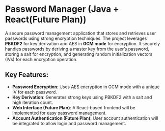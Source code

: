 # Password Manager (Java + React(Future Plan))

A secure password management application that stores and retrieves user passwords using strong encryption techniques. The project leverages **PBKDF2** for key derivation and AES in **GCM mode** for encryption. It securely handles passwords by deriving a master key from the user’s password, storing a salt for encryption, and generating random initialization vectors (IVs) for each encryption operation.

## Key Features:
- **Password Encryption**: Uses AES encryption in GCM mode with a unique IV for each password.
- **Key Derivation**: Generates strong keys using PBKDF2 with a salt and high iteration count.
- **Web Interface (Future Plan)**: A React-based frontend will be implemented for easy password management.
- **Account Authentication (Future Plan)**: User account authentication will be integrated to allow login and password management.
